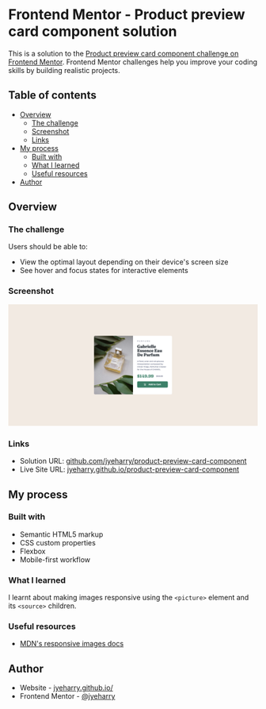 # Frontend Mentor - Product preview card component solution

This is a solution to the [Product preview card component challenge on Frontend Mentor](https://www.frontendmentor.io/challenges/product-preview-card-component-GO7UmttRfa). Frontend Mentor challenges help you improve your coding skills by building realistic projects. 

## Table of contents

- [Overview](#overview)
  - [The challenge](#the-challenge)
  - [Screenshot](#screenshot)
  - [Links](#links)
- [My process](#my-process)
  - [Built with](#built-with)
  - [What I learned](#what-i-learned)
  - [Useful resources](#useful-resources)
- [Author](#author)

## Overview

### The challenge

Users should be able to:

- View the optimal layout depending on their device's screen size
- See hover and focus states for interactive elements

### Screenshot

![](./screenshot.png)

### Links

- Solution URL: [github.com/jyeharry/product-preview-card-component](https://github.com/jyeharry/product-preview-card-component)
- Live Site URL: [jyeharry.github.io/product-preview-card-component](https://jyeharry.github.io/product-preview-card-component)

## My process

### Built with

- Semantic HTML5 markup
- CSS custom properties
- Flexbox
- Mobile-first workflow

### What I learned

I learnt about making images responsive using the `<picture>` element and its `<source>` children.

### Useful resources

- [MDN's responsive images docs](https://developer.mozilla.org/en-US/docs/Learn/HTML/Multimedia_and_embedding/Responsive_images)

## Author

- Website - [jyeharry.github.io/](https://jyeharry.github.io/)
- Frontend Mentor - [@jyeharry](https://www.frontendmentor.io/profile/jyeharry)

